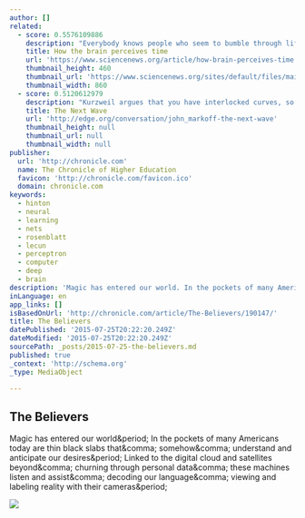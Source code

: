 ```yaml
---
author: []
related:
  - score: 0.5576109886
    description: "Everybody knows people who seem to bumble through life with no sense of time - they dither for hours on a \"quick\" e-mail or expect an hour's drive to take 20 minutes. These people are always late. But even for them, such minor lapses in timing are actually exceptions."
    title: How the brain perceives time
    url: 'https://www.sciencenews.org/article/how-brain-perceives-time'
    thumbnail_height: 460
    thumbnail_url: 'https://www.sciencenews.org/sites/default/files/main/articles/brain_opener_free_0.jpg'
    thumbnail_width: 860
  - score: 0.5120612979
    description: "Kurzweil argues that you have interlocked curves, so even after silicon tops out there's going to be something else. Maybe he's right, but right now that's not what's going on, so it unwinds a lot of the arguments about the future of computing and the impact of computing on society."
    title: The Next Wave
    url: 'http://edge.org/conversation/john_markoff-the-next-wave'
    thumbnail_height: null
    thumbnail_url: null
    thumbnail_width: null
publisher:
  url: 'http://chronicle.com'
  name: The Chronicle of Higher Education
  favicon: 'http://chronicle.com/favicon.ico'
  domain: chronicle.com
keywords:
  - hinton
  - neural
  - learning
  - nets
  - rosenblatt
  - lecun
  - perceptron
  - computer
  - deep
  - brain
description: 'Magic has entered our world. In the pockets of many Americans today are thin black slabs that, somehow, understand and anticipate our desires. Linked to the digital cloud and satellites beyond, churning through personal data, these machines listen and assist, decoding our language, viewing and labeling reality with their cameras.'
inLanguage: en
app_links: []
isBasedOnUrl: 'http://chronicle.com/article/The-Believers/190147/'
title: The Believers
datePublished: '2015-07-25T20:22:20.249Z'
dateModified: '2015-07-25T20:22:20.249Z'
sourcePath: _posts/2015-07-25-the-believers.md
published: true
_context: 'http://schema.org'
_type: MediaObject

---
```

<article style=""><h1>The Believers</h1><p>Magic has entered our world&amp;period; In the pockets of many Americans today are thin black slabs that&amp;comma; somehow&amp;comma; understand and anticipate our desires&amp;period; Linked to the digital cloud and satellites beyond&amp;comma; churning through personal data&amp;comma; these machines listen and assist&amp;comma; decoding our language&amp;comma; viewing and labeling reality with their cameras&amp;period;</p><img src="http://chronicle.com/img/photos/biz/6123-believers.jpg" /></article>